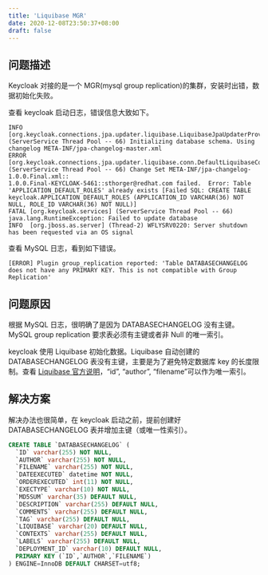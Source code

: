 ```yaml
---
title: 'Liquibase MGR'
date: 2020-12-08T23:50:37+08:00
draft: false
---
```


## 问题描述

Keycloak 对接的是一个 MGR(mysql group replication)的集群，安装时出错，数据初始化失败。

查看 keycloak 启动日志，错误信息大致如下。

```log
INFO  [org.keycloak.connections.jpa.updater.liquibase.LiquibaseJpaUpdaterProvider] (ServerService Thread Pool -- 66) Initializing database schema. Using changelog META-INF/jpa-changelog-master.xml
ERROR [org.keycloak.connections.jpa.updater.liquibase.conn.DefaultLiquibaseConnectionProvider] (ServerService Thread Pool -- 66) Change Set META-INF/jpa-changelog-1.0.0.Final.xml::
1.0.0.Final-KEYCLOAK-5461::sthorger@redhat.com failed.  Error: Table 'APPLICATION_DEFAULT_ROLES' already exists [Failed SQL: CREATE TABLE keycloak.APPLICATION_DEFAULT_ROLES (APPLICATION_ID VARCHAR(36) NOT NULL, ROLE_ID VARCHAR(36) NOT NULL)]
FATAL [org.keycloak.services] (ServerService Thread Pool -- 66) java.lang.RuntimeException: Failed to update database
INFO  [org.jboss.as.server] (Thread-2) WFLYSRV0220: Server shutdown has been requested via an OS signal
```

查看 MySQL 日志，看到如下错误。

```log
[ERROR] Plugin group_replication reported: 'Table DATABASECHANGELOG does not have any PRIMARY KEY. This is not compatible with Group Replication'
```

## 问题原因

根据 MySQL 日志，很明确了是因为 DATABASECHANGELOG 没有主键。MySQL group replication 要求表必须有主键或者非 Null 的唯一索引。

keycloak 使用 Liquibase 初始化数据。Liquibase 自动创建的 DATABASECHANGELOG 表没有主键，主要是为了避免特定数据库 key 的长度限制。查看 [Liquibase 官方说明](https://docs.liquibase.com/concepts/basic/databasechangelog-table.html)，“id”, “author”, “filename”可以作为唯一索引。

## 解决方案

解决办法也很简单，在 keycloak 启动之前，提前创建好 DATABASECHANGELOG 表并增加主键（或唯一性索引）。

```sql
CREATE TABLE `DATABASECHANGELOG` (
  `ID` varchar(255) NOT NULL,
  `AUTHOR` varchar(255) NOT NULL,
  `FILENAME` varchar(255) NOT NULL,
  `DATEEXECUTED` datetime NOT NULL,
  `ORDEREXECUTED` int(11) NOT NULL,
  `EXECTYPE` varchar(10) NOT NULL,
  `MD5SUM` varchar(35) DEFAULT NULL,
  `DESCRIPTION` varchar(255) DEFAULT NULL,
  `COMMENTS` varchar(255) DEFAULT NULL,
  `TAG` varchar(255) DEFAULT NULL,
  `LIQUIBASE` varchar(20) DEFAULT NULL,
  `CONTEXTS` varchar(255) DEFAULT NULL,
  `LABELS` varchar(255) DEFAULT NULL,
  `DEPLOYMENT_ID` varchar(10) DEFAULT NULL,
  PRIMARY KEY (`ID`,`AUTHOR`,`FILENAME`)
) ENGINE=InnoDB DEFAULT CHARSET=utf8;
```
